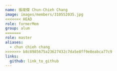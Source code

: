 ```yaml
---
name: 張竣傑 Chun-Chieh Chang 
image: images/members/310552035.jpg 
<<<<<<< HEAD
role: formerMem
group: alum
=======
role: master
aliases:
  - chun chieh chang
>>>>>>> b8c8985675a23627432c7da5e8ff9e8eabca77c9
links:
  github: link_to_github 
---
```

